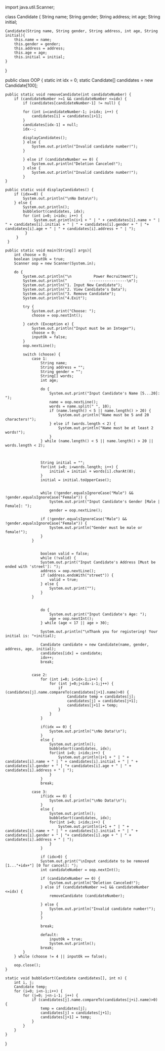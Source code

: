 import java.util.Scanner;

class Candidate {
    String name;
    String gender;
    String address;
    int age;
    String initial;


    Candidate(String name, String gender, String address, int age, String initial){
        this.name = name;
        this.gender = gender;
        this.address = address;
        this.age = age;
        this.initial = initial;
    }
}

public class OOP {
    static int idx = 0;
    static Candidate[] candidates = new Candidate[100];
    
    public static void removeCandidate(int candidateNumber) {
        if (candidateNumber >=1 && candidateNumber <=idx) {
            if (candidates[candidateNumber-1] != null) {

            for (int i=candidateNumber-1; i<idx; i++) {
                candidates[i] = candidates[i+1];
            }
            candidates[idx-1] = null;
            idx--;

            displayCandidates();
            } else {
                System.out.println("Invalid candidate number!");
            }   
        
            } else if (candidateNumber == 0) {
                System.out.println("Deletion Canceled!");
            } else {
                System.out.println("Invalid candidate number!");
            }
    }

    public static void displayCandidates() {
        if (idx==0) {
            System.out.println("\nNo Data\n");
        } else {
            System.out.println();
            bubbleSort(candidates, idx);
            for (int i=0; i<idx; i++) {
                 System.out.println(i+1 + " | " + candidates[i].name + " | " + candidates[i].initial + " | " + candidates[i].gender + " | "+ candidates[i].age + " | " + candidates[i].address + " | ");
             }
         }
     }

    public static void main(String[] args){
        int choose = 0;
        boolean inputOk = true;
        Scanner oop = new Scanner(System.in);

        do {
            System.out.println("\n          Power Recruitment");
            System.out.println("          -----------------\n");
            System.out.println("1. Input New Candidate");
            System.out.println("2. View Candidate's Data");
            System.out.println("3. Remove Candidate");
            System.out.println("4.Exit");
        
            try {
                System.out.print("Choose: ");
                choose = oop.nextInt();
                
            } catch (Exception e) {
                System.out.println("Input must be an Integer");
                choose = 0;
                inputOk = false;
            }
            oop.nextLine();

            switch (choose) {
                case 1:
                    String name;
                    String address = "";
                    String gender = "";
                    String[] words;
                    int age;

                    do {
                        System.out.print("Input Candidate's Name [5...20]: ");
                        name = oop.nextLine();
                        words = name.split(" ", 10);
                        if (name.length() < 5 || name.length() > 20) {
                            System.out.println("Name must be 5 and 20 characters!");
                        } else if (words.length < 2) {
                            System.out.println("Name must be at least 2 words!");
                        }
                    } while (name.length() < 5 || name.length() > 20 || words.length < 2);

                    
                    
                    String initial = "";
                    for(int i=0; i<words.length; i++) {
                        initial = initial + words[i].charAt(0);
                    }
                    initial = initial.toUpperCase();

                    
                    while (!gender.equalsIgnoreCase("Male") && !gender.equalsIgnoreCase("Female")) {
                        System.out.print("Input Candidate's Gender [Male | Female]: ");
                        gender = oop.nextLine();
                
                    if (!gender.equalsIgnoreCase("Male") && !gender.equalsIgnoreCase("Female")) {
                        System.out.println("Gender must be male or female!");
                    }
                }
                    
                    
                    boolean valid = false;
                    while (!valid) {
                    System.out.print("Input Candidate's Address [Must be ended with 'street']: ");
                    address = oop.nextLine();
                    if (address.endsWith("street")) {
                        valid = true;
                    } else {
                        System.out.print("");
                    }
                }


                    do {
                        System.out.print("Input Candidate's Age: ");
                        age = oop.nextInt();
                    } while (age < 17 || age > 30);

                    System.out.println("\nThank you for registering! Your initial is: "+initial);

                    Candidate candidate = new Candidate(name, gender, address, age, initial);
                    candidates[idx] = candidate;
                    idx++;
                    break;

                    
                case 2:
                    for (int i=0; i<idx-1;i++) {
                        for (int j=0;j<idx-i-1;j++) {
                            if (candidates[j].name.compareTo(candidates[j+1].name)>0) {
                                Candidate temp = candidates[j];
                                candidates[j] = candidates[j+1];
                                candidates[j+1] = temp;
                            }
                        }
                    }

                    if(idx == 0) {
                        System.out.println("\nNo Data!\n");
                    }
                    else {
                        System.out.println();
                        bubbleSort(candidates, idx);
                        for(int i=0; i<idx;i++) {
                            System.out.println(i+1 + " | " + candidates[i].name + " | " + candidates[i].initial + " | " + candidates[i].gender + " | "+ candidates[i].age + " | " + candidates[i].address + " | ");
                        }
                    }
                    break;

                case 3:
                    if(idx == 0) {
                        System.out.println("\nNo Data!\n");
                    }
                    else {
                        System.out.println();
                        bubbleSort(candidates, idx);
                        for(int i=0; i<idx;i++) {
                            System.out.println(i+1 + " | " + candidates[i].name + " | " + candidates[i].initial + " | " + candidates[i].gender + " | "+ candidates[i].age + " | " + candidates[i].address + " | ");
                        }
                    }
                    
                    if (idx>0) {
                    System.out.print("\nInput candidate to be removed [1..."+idx+"] [0 for cancel]: ");
                    int candidateNumber = oop.nextInt();

                    if (candidateNumber == 0) {
                        System.out.println("Deletion Canceled!");
                    } else if (candidateNumber >=1 && candidateNumber <=idx) {
                        removeCandidate (candidateNumber);

                    } else {
                        System.out.println("Invalid candidate number!");
                    }
                    }

                    break;

                    default:
                        inputOk = true;
                        System.out.println();
                    break;    
            }
        } while (choose != 4 || inputOk == false);

        oop.close();
    }

    static void bubbleSort(Candidate candidates[], int n) {
        int i, j;
        Candidate temp;
        for (i=0; i<n-1;i++) {
            for (j=0; j<n-i-1; j++) {
                if (candidates[j].name.compareTo(candidates[j+i].name)>0) {
                    temp = candidates[j];
                    candidates[j] = candidates[j+1];
                    candidates[j+1] = temp;
                }
            }
        }
    }
}
